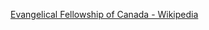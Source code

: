 ﻿[Evangelical Fellowship of Canada - Wikipedia](https://en.wikipedia.org/wiki/Evangelical_Fellowship_of_Canada)